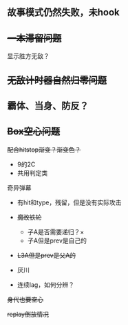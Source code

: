 ## 故事模式仍然失败，未hook

## ~~一本滞留问题~~

显示胜方无敌？

## ~~无敌计时器自然归零问题~~

## 霸体、当身、防反？

## ~~Box空心问题~~

~~配合hitstop渐变？渐变色？~~

- 9的2C
- 共用判定类

奇异弹幕

- 有hit和type，残留，但是没有实际攻击
- ~~魔改铁轮~~
  - 子A是否需要递归？×
  - 子A但是prev是自己的

- ~~L3A但是prev是父A的~~
- 厌川
- 连续lag，如何分辨？

~~身代也要空心~~







~~replay倒放情况~~